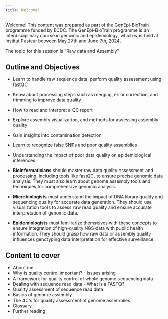 ```yaml
---
title: Welcome!
---
```


Welcome! This content was prepared as part of the GenEpi-BioTrain programme funded by ECDC. The GenEpi-BioTrain programme is an interdisciplinary course in genomic and epidemiology, which was held at Institut Pasteur between May 27th and June 7th, 2024.

The topic for this session is "Raw data and Assembly"

## Outline and Objectives

* Learn to handle raw sequence data, perform quality assessment using fastQC 
* Know about processing steps such as merging, error correction, and trimming to improve data quality
* How to read and interpret a QC report
* Explore assembly visualization, and methods for assessing assembly quality
* Gain insights into contamination detection
* Learn to recognize false SNPs and poor quality assemblies
* Understanding the impact of poor data quality on epidemiological inferences

* **Bioinformaticians** should master raw data quality assessment and processing, including tools like fastQC, to ensure precise genomic data analysis. They must also learn about genome assembly tools and techniques for comprehensive genomic analysis.
* **Microbiologists** must understand the impact of DNA library quality and sequencing quality for accurate data generation. They should use visualization tools to assess raw read quality and ensure accurate interpretation of genomic data.
* **Epidemiologists** must familiarize themselves with these concepts to ensure integration of high-quality NGS data with public health information. They should grasp how raw data or assembly quality influences genotyping data interpretation for effective surveillance.


## Content to cover

* About me 
* Why is quality control important? - Issues arising
* A framework for quality control of whole genome sequencing data
* Dealing with sequence read data - What is a FASTQ?
* Quality assessment of sequence read data
* Basics of genome assembly 
* The 4C's for quality assessment of genome assemblies
* Glossary
* Further reading 
